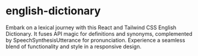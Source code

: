 # english-dictionary
 Embark on a lexical journey with this React and Tailwind CSS English Dictionary. It fuses API magic for definitions and synonyms, complemented by SpeechSynthesisUtterance for pronunciation. Experience a seamless blend of functionality and style in a responsive design.
